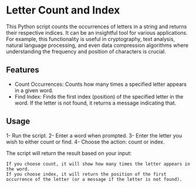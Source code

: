 # Letter Count and Index

This Python script counts the occurrences of letters in a string and returns their respective indices. It can be an insightful tool for various applications. For example, this functionality is useful in cryptography, text analysis, natural language processing, and even data compression algorithms where understanding the frequency and position of characters is crucial.


## Features

 -  Count Occurrences: Counts how many times a specified letter appears in a given word.
 -  Find Index: Finds the first index (position) of the specified letter in the word. If the letter is not found, it returns a message indicating that.

## Usage

1-  Run the script.
2-   Enter a word when prompted.
3-    Enter the letter you wish to either count or find.
4-    Choose the action: count or index.

The script will return the result based on your input:

    If you choose count, it will show how many times the letter appears in the word.
    If you choose index, it will return the position of the first occurrence of the letter (or a message if the letter is not found).
